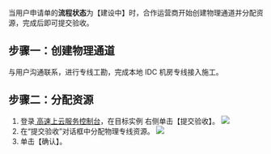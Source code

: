 当用户申请单的**流程状态**为【建设中】时，合作运营商开始创建物理通道并分配资源，完成后即可提交验收。

## 步骤一：创建物理通道
与用户沟通联系，进行专线工勘，完成本地 IDC 机房专线接入施工。

## 步骤二：分配资源
1. 登录[ 高速上云服务控制台](https://console.cloud.tencent.com/dc/cas)，在目标实例 右侧单击【提交验收】。
![](https://main.qcloudimg.com/raw/3566c641fe0d4cbdca84fb3de8d2969b.png)
2. 在“提交验收”对话框中分配物理专线资源。
![](https://main.qcloudimg.com/raw/8eef855f83e63b2024a52e423829b7bd.png)
3. 单击【确认】。
